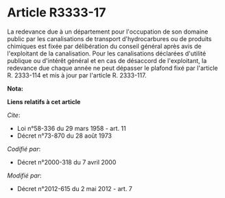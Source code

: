 # Article R3333-17

La  redevance due à un département pour l'occupation de son domaine public  par les canalisations de transport
d'hydrocarbures ou de produits  chimiques est fixée par délibération du conseil général après avis de  l'exploitant de la
canalisation. Pour les canalisations déclarées  d'utilité publique ou d'intérêt général et en cas de désaccord de
l'exploitant, la redevance due chaque année ne peut dépasser le plafond  fixé par l'article R. 2333-114 et mis à jour par
l'article R. 2333-117.

**Nota:**



**Liens relatifs à cet article**

_Cite_:

  - Loi n°58-336 du 29 mars 1958 - art. 11
  - Décret n°73-870 du 28 août 1973

_Codifié par_:

  - Décret n°2000-318 du 7 avril 2000

_Modifié par_:

  - Décret n°2012-615 du 2 mai 2012 - art. 7
